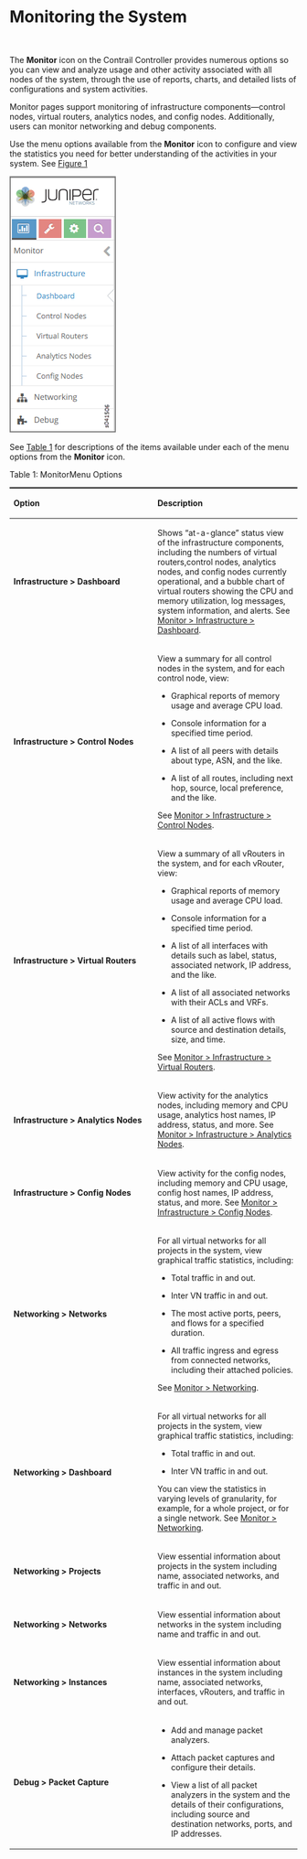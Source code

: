 # Monitoring the System

 

The **Monitor** icon on the Contrail Controller provides numerous
options so you can view and analyze usage and other activity associated
with all nodes of the system, through the use of reports, charts, and
detailed lists of configurations and system activities.

Monitor pages support monitoring of infrastructure components—control
nodes, virtual routers, analytics nodes, and config nodes. Additionally,
users can monitor networking and debug components.

Use the menu options available from the **Monitor** icon to configure
and view the statistics you need for better understanding of the
activities in your system. See
[Figure 1](monitor-vnc.html#monitor-tab-screen)

![Figure 1: Monitor Menu](images/s041506.gif)

See [Table 1](monitor-vnc.html#monitor-tab) for descriptions of the
items available under each of the menu options from the **Monitor**
icon.

Table 1: MonitorMenu Options

<table data-cellspacing="0" style="border-top:thin solid black;" width="99%">
<colgroup>
<col style="width: 50%" />
<col style="width: 50%" />
</colgroup>
<thead>
<tr class="header">
<th style="text-align: left;"><p>Option</p></th>
<th style="text-align: left;"><p>Description</p></th>
</tr>
</thead>
<tbody>
<tr class="odd">
<td style="text-align: left;"><p><strong>Infrastructure &gt; Dashboard</strong></p></td>
<td style="text-align: left;"><p>Shows “at-a-glance” status view of the infrastructure components, including the numbers of virtual routers,control nodes, analytics nodes, and config nodes currently operational, and a bubble chart of virtual routers showing the CPU and memory utilization, log messages, system information, and alerts. See <a href="../task/configuration/monitor-dashboard-vnc.html">Monitor &gt; Infrastructure &gt; Dashboard</a>.</p></td>
</tr>
<tr class="even">
<td style="text-align: left;"><p><strong>Infrastructure &gt; Control Nodes</strong></p></td>
<td style="text-align: left;"><p>View a summary for all control nodes in the system, and for each control node, view:</p>
<ul>
<li><p>Graphical reports of memory usage and average CPU load.</p></li>
<li><p>Console information for a specified time period.</p></li>
<li><p>A list of all peers with details about type, ASN, and the like.</p></li>
<li><p>A list of all routes, including next hop, source, local preference, and the like.</p></li>
</ul>
<p>See <a href="../task/configuration/monitoring-infrastructure-vnc.html">Monitor &gt; Infrastructure &gt; Control Nodes</a>.</p></td>
</tr>
<tr class="odd">
<td style="text-align: left;"><p><strong>Infrastructure &gt; Virtual Routers</strong></p></td>
<td style="text-align: left;"><p>View a summary of all vRouters in the system, and for each vRouter, view:</p>
<ul>
<li><p>Graphical reports of memory usage and average CPU load.</p></li>
<li><p>Console information for a specified time period.</p></li>
<li><p>A list of all interfaces with details such as label, status, associated network, IP address, and the like.</p></li>
<li><p>A list of all associated networks with their ACLs and VRFs.</p></li>
<li><p>A list of all active flows with source and destination details, size, and time.</p></li>
</ul>
<p>See <a href="../task/configuration/monitoring-vrouters-vnc.html">Monitor &gt; Infrastructure &gt; Virtual Routers</a>.</p></td>
</tr>
<tr class="even">
<td style="text-align: left;"><p><strong>Infrastructure &gt; Analytics Nodes</strong></p></td>
<td style="text-align: left;"><p>View activity for the analytics nodes, including memory and CPU usage, analytics host names, IP address, status, and more. See <a href="../task/configuration/monitor-analytics-vnc.html">Monitor &gt; Infrastructure &gt; Analytics Nodes</a>.</p></td>
</tr>
<tr class="odd">
<td style="text-align: left;"><p><strong>Infrastructure &gt; Config Nodes</strong></p></td>
<td style="text-align: left;"><p>View activity for the config nodes, including memory and CPU usage, config host names, IP address, status, and more. See <a href="../task/configuration/monitor-config-vnc.html">Monitor &gt; Infrastructure &gt; Config Nodes</a>.</p></td>
</tr>
<tr class="even">
<td style="text-align: left;"><p><strong>Networking &gt; Networks</strong></p></td>
<td style="text-align: left;"><p>For all virtual networks for all projects in the system, view graphical traffic statistics, including:</p>
<ul>
<li><p>Total traffic in and out.</p></li>
<li><p>Inter VN traffic in and out.</p></li>
<li><p>The most active ports, peers, and flows for a specified duration.</p></li>
<li><p>All traffic ingress and egress from connected networks, including their attached policies.</p></li>
</ul>
<p>See <a href="../task/configuration/monitoring-networking-vnc.html">Monitor &gt; Networking</a>.</p></td>
</tr>
<tr class="odd">
<td style="text-align: left;"><p><strong>Networking &gt; Dashboard</strong></p></td>
<td style="text-align: left;"><p>For all virtual networks for all projects in the system, view graphical traffic statistics, including:</p>
<ul>
<li><p>Total traffic in and out.</p></li>
<li><p>Inter VN traffic in and out.</p></li>
</ul>
<p>You can view the statistics in varying levels of granularity, for example, for a whole project, or for a single network. See <a href="../task/configuration/monitoring-networking-vnc.html">Monitor &gt; Networking</a>.</p></td>
</tr>
<tr class="even">
<td style="text-align: left;"><p><strong>Networking &gt; Projects</strong></p></td>
<td style="text-align: left;"><p>View essential information about projects in the system including name, associated networks, and traffic in and out.</p></td>
</tr>
<tr class="odd">
<td style="text-align: left;"><p><strong>Networking &gt; Networks</strong></p></td>
<td style="text-align: left;"><p>View essential information about networks in the system including name and traffic in and out.</p></td>
</tr>
<tr class="even">
<td style="text-align: left;"><p><strong>Networking &gt; Instances</strong></p></td>
<td style="text-align: left;"><p>View essential information about instances in the system including name, associated networks, interfaces, vRouters, and traffic in and out.</p></td>
</tr>
<tr class="odd">
<td style="text-align: left;"><p><strong>Debug &gt; Packet Capture</strong></p></td>
<td style="text-align: left;"><ul>
<li><p>Add and manage packet analyzers.</p></li>
<li><p>Attach packet captures and configure their details.</p></li>
<li><p>View a list of all packet analyzers in the system and the details of their configurations, including source and destination networks, ports, and IP addresses.</p></li>
</ul></td>
</tr>
</tbody>
</table>

 
